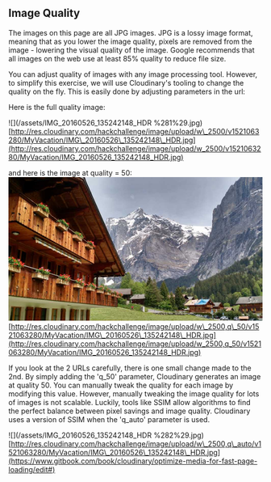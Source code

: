 ## Image Quality

The images on this page are all JPG images.  JPG is a lossy image format, meaning that as you lower the image quality, pixels are removed from the image - lowering the visual quality of the image.  Google recommends that all images on the web use at least 85% quality to reduce file size.

You can adjust quality of images with any image processing tool. However, to simplify this exercise, we will use Cloudinary's tooling to change the quality on the fly. This is easily done by adjusting parameters in the url:

Here is the full quality image:

![](/assets/IMG_20160526_135242148_HDR %281%29.jpg)[http://res.cloudinary.com/hackchallenge/image/upload/w\_2500/v1521063280/MyVacation/IMG\_20160526\_135242148\_HDR.jpg](http://res.cloudinary.com/hackchallenge/image/upload/w_2500/v1521063280/MyVacation/IMG_20160526_135242148_HDR.jpg)

and here is the image at quality = 50:![](/assets/IMG_20160526_135242148_HDR.jpg)[http://res.cloudinary.com/hackchallenge/image/upload/w\_2500,q\_50/v1521063280/MyVacation/IMG\_20160526\_135242148\_HDR.jpg](http://res.cloudinary.com/hackchallenge/image/upload/w_2500,q_50/v1521063280/MyVacation/IMG_20160526_135242148_HDR.jpg)

If you look at the 2 URLs carefully, there is one small change made to the 2nd.  By simply adding the 'q\_50' parameter, Cloudinary generates an image at quality 50.  You can manually tweak the quality for each image by modifying this value.  However, manually tweaking the image quality for lots of images is not scalable.  Luckily, tools like SSIM allow algorithms to find the perfect balance between pixel savings and image quality.  Cloudinary uses a version of SSIM when the 'q\_auto' parameter is used.

![](/assets/IMG_20160526_135242148_HDR %282%29.jpg)[http://res.cloudinary.com/hackchallenge/image/upload/w\_2500,q\_auto/v1521063280/MyVacation/IMG\_20160526\_135242148\_HDR.jpg](https://www.gitbook.com/book/cloudinary/optimize-media-for-fast-page-loading/edit#)

